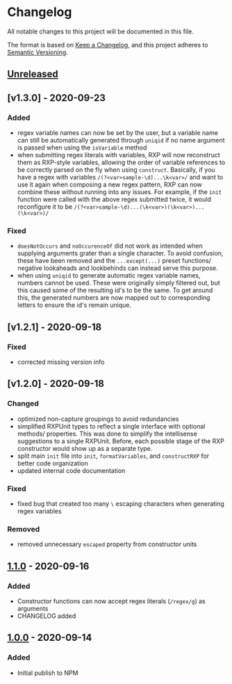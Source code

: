# Changelog

All notable changes to this project will be documented in this file.

The format is based on [Keep a Changelog](https://keepachangelog.com/en/1.0.0/),
and this project adheres to [Semantic Versioning](https://semver.org/spec/v2.0.0.html).

## [Unreleased]

## [v1.3.0] - 2020-09-23

### Added

- regex variable names can now be set by the user, but a variable name can still be automatically generated through `uniqid` if no name argument is passed when using the `isVariable` method
- when submitting regex literals with variables, RXP will now reconstruct them as RXP-style variables, allowing the order of variable references to be correctly parsed on the fly when using `construct`. Basically, if you have a regex with variables `/(?<var>sample-\d)...\k<var>/` and want to use it again when composing a new regex pattern, RXP can now combine these without running into any issues. For example, if the `init` function were called with the above regex submitted twice, it would reconfigure it to be `/(?<var>sample-\d)...(\k<var>)(\k<var>)...(\k<var>)/`

### Fixed

- `doesNotOccurs` and `noOccurenceOf` did not work as intended when supplying arguments grater than a single character. To avoid confusion, these have been removed and the `...except(...)` preset functions/ negative lookaheads and lookbehinds can instead serve this purpose.
- when using `uniqid` to generate automatic regex variable names, numbers cannot be used. These were originally simply filtered out, but this caused some of the resulting id's to be the same. To get around this, the generated numbers are now mapped out to corresponding letters to ensure the id's remain unique.

## [v1.2.1] - 2020-09-18

### Fixed

- corrected missing version info

## [v1.2.0] - 2020-09-18

### Changed

- optimized non-capture groupings to avoid redundancies
- simplified RXPUnit types to reflect a single interface with optional methods/ properties. This was done to simplify the intellisense suggestions to a single RXPUnit. Before, each possible stage of the RXP constructor would show up as a separate type.
- split main `init` file into `init`, `formatVariables`, and `constructRXP` for better code organization
- updated internal code documentation

### Fixed

- fixed bug that created too many `\` escaping characters when generating regex variables

### Removed

- removed unnecessary `escaped` property from constructor units

## [1.1.0] - 2020-09-16

### Added

- Constructor functions can now accept regex literals (`/regex/g`) as arguments
- CHANGELOG added

## [1.0.0] - 2020-09-14

### Added

- Initial publish to NPM

[unreleased]: https://github.com/jt-rose/rxp/compare/v1.3.0...HEAD
[1.3.0]: https://github.com/jt-rose/rxp/compare/v1.2.1...v1.3.0
[1.2.1]: https://github.com/jt-rose/rxp/compare/v1.2.0...v1.2.1
[1.2.0]: https://github.com/jt-rose/rxp/compare/v1.1.0...v1.2.0
[1.1.0]: https://github.com/jt-rose/rxp/compare/v1.0.0...v1.1.0
[1.0.0]: https://github.com/jt-rose/rxp/releases/tag/v1.0.0
